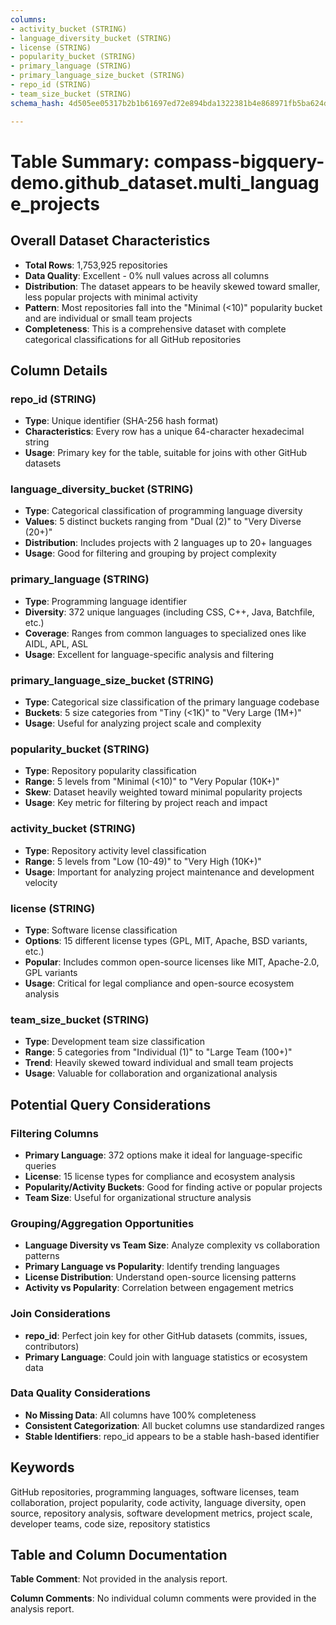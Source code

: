 ```yaml
---
columns:
- activity_bucket (STRING)
- language_diversity_bucket (STRING)
- license (STRING)
- popularity_bucket (STRING)
- primary_language (STRING)
- primary_language_size_bucket (STRING)
- repo_id (STRING)
- team_size_bucket (STRING)
schema_hash: 4d505ee05317b2b1b61697ed72e894bda1322381b4e868971fb5ba624d10b41b

---
```

# Table Summary: compass-bigquery-demo.github_dataset.multi_language_projects

## Overall Dataset Characteristics

- **Total Rows**: 1,753,925 repositories
- **Data Quality**: Excellent - 0% null values across all columns
- **Distribution**: The dataset appears to be heavily skewed toward smaller, less popular projects with minimal activity
- **Pattern**: Most repositories fall into the "Minimal (<10)" popularity bucket and are individual or small team projects
- **Completeness**: This is a comprehensive dataset with complete categorical classifications for all GitHub repositories

## Column Details

### repo_id (STRING)
- **Type**: Unique identifier (SHA-256 hash format)
- **Characteristics**: Every row has a unique 64-character hexadecimal string
- **Usage**: Primary key for the table, suitable for joins with other GitHub datasets

### language_diversity_bucket (STRING)
- **Type**: Categorical classification of programming language diversity
- **Values**: 5 distinct buckets ranging from "Dual (2)" to "Very Diverse (20+)"
- **Distribution**: Includes projects with 2 languages up to 20+ languages
- **Usage**: Good for filtering and grouping by project complexity

### primary_language (STRING)
- **Type**: Programming language identifier
- **Diversity**: 372 unique languages (including CSS, C++, Java, Batchfile, etc.)
- **Coverage**: Ranges from common languages to specialized ones like AIDL, APL, ASL
- **Usage**: Excellent for language-specific analysis and filtering

### primary_language_size_bucket (STRING)
- **Type**: Categorical size classification of the primary language codebase
- **Buckets**: 5 size categories from "Tiny (<1K)" to "Very Large (1M+)"
- **Usage**: Useful for analyzing project scale and complexity

### popularity_bucket (STRING)
- **Type**: Repository popularity classification
- **Range**: 5 levels from "Minimal (<10)" to "Very Popular (10K+)"
- **Skew**: Dataset heavily weighted toward minimal popularity projects
- **Usage**: Key metric for filtering by project reach and impact

### activity_bucket (STRING)
- **Type**: Repository activity level classification
- **Range**: 5 levels from "Low (10-49)" to "Very High (10K+)"
- **Usage**: Important for analyzing project maintenance and development velocity

### license (STRING)
- **Type**: Software license classification
- **Options**: 15 different license types (GPL, MIT, Apache, BSD variants, etc.)
- **Popular**: Includes common open-source licenses like MIT, Apache-2.0, GPL variants
- **Usage**: Critical for legal compliance and open-source ecosystem analysis

### team_size_bucket (STRING)
- **Type**: Development team size classification
- **Range**: 5 categories from "Individual (1)" to "Large Team (100+)"
- **Trend**: Heavily skewed toward individual and small team projects
- **Usage**: Valuable for collaboration and organizational analysis

## Potential Query Considerations

### Filtering Columns
- **Primary Language**: 372 options make it ideal for language-specific queries
- **License**: 15 license types for compliance and ecosystem analysis
- **Popularity/Activity Buckets**: Good for finding active or popular projects
- **Team Size**: Useful for organizational structure analysis

### Grouping/Aggregation Opportunities
- **Language Diversity vs Team Size**: Analyze complexity vs collaboration patterns
- **Primary Language vs Popularity**: Identify trending languages
- **License Distribution**: Understand open-source licensing patterns
- **Activity vs Popularity**: Correlation between engagement metrics

### Join Considerations
- **repo_id**: Perfect join key for other GitHub datasets (commits, issues, contributors)
- **Primary Language**: Could join with language statistics or ecosystem data

### Data Quality Considerations
- **No Missing Data**: All columns have 100% completeness
- **Consistent Categorization**: All bucket columns use standardized ranges
- **Stable Identifiers**: repo_id appears to be a stable hash-based identifier

## Keywords

GitHub repositories, programming languages, software licenses, team collaboration, project popularity, code activity, language diversity, open source, repository analysis, software development metrics, project scale, developer teams, code size, repository statistics

## Table and Column Documentation

**Table Comment**: Not provided in the analysis report.

**Column Comments**: No individual column comments were provided in the analysis report.